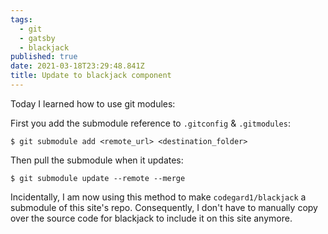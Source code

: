 ```yaml
---
tags:
  - git
  - gatsby
  - blackjack
published: true
date: 2021-03-18T23:29:48.841Z
title: Update to blackjack component
---
```

Today I learned how to use git modules:

First you add the submodule reference to `.gitconfig` & `.gitmodules`:

`$ git submodule add <remote_url> <destination_folder>`

Then pull the submodule when it updates:

`$ git submodule update --remote --merge`

Incidentally, I am now using this method to make `codegard1/blackjack` a submodule of this site's repo. Consequently, I don't have to manually copy over the source code for blackjack to include it on this site anymore.